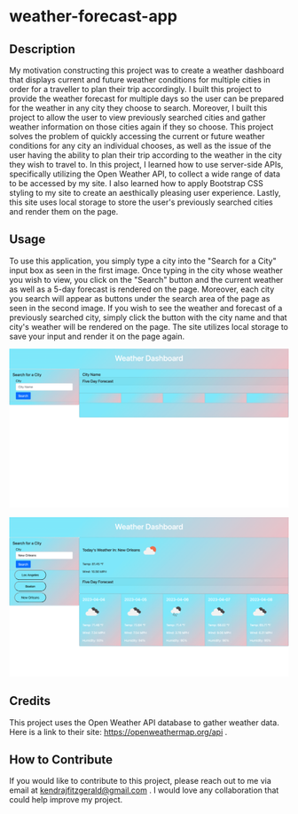 # weather-forecast-app

## Description

My motivation constructing this project was to create a weather dashboard that displays current and future weather conditions for multiple cities in order for a traveller to plan their trip accordingly. I built this project to provide the weather forecast for multiple days so the user can be prepared for the weather in any city they choose to search. Moreover, I built this project to allow the user to view previously searched cities and gather weather information on those cities again if they so choose. This project solves the problem of quickly accessing the current or future weather conditions for any city an individual chooses, as well as the issue of the user having the ability to plan their trip according to the weather in the city they wish to travel to. In this project, I learned how to use server-side APIs, specifically utilizing the Open Weather API, to collect a wide range of data to be accessed by my site. I also learned how to apply Bootstrap CSS styling to my site to create an aesthically pleasing user experience. Lastly, this site uses local storage to store the user's previously searched cities and render them on the page.

## Usage

To use this application, you simply type a city into the "Search for a City" input box as seen in the first image. Once typing in the city whose weather you wish to view, you click on the "Search" button and the current weather as well as a 5-day forecast is rendered on the page. Moreover, each city you search will appear as buttons under the search area of the page as seen in the second image. If you wish to see the weather and forecast of a previously searched city, simply click the button with the city name and that city's weather will be rendered on the page. The site utilizes local storage to save your input and render it on the page again.

![Homepage of weather dashboard site](./assets/images/homepageweather.png)

![Weather dashboard with city inputs displayed](./assets/images/weatherusage.png)


## Credits

This project uses the Open Weather API database to gather weather data. Here is a link to their site: https://openweathermap.org/api .


## How to Contribute

If you would like to contribute to this project, please reach out to me via email at kendrajfitzgerald@gmail.com . I would love any collaboration that could help improve my project.
